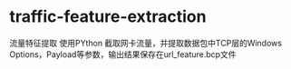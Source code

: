 # traffic-feature-extraction
流量特征提取
使用PYthon 截取网卡流量，并提取数据包中TCP层的Windows Options，Payload等参数，输出结果保存在url_feature.bcp文件
